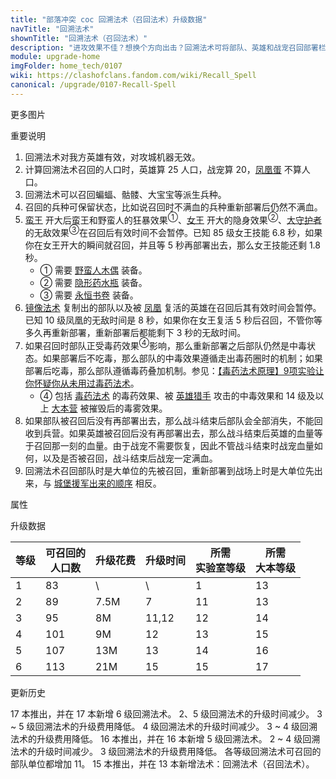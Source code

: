 ```yaml
---
title: "部落冲突 coc 回溯法术（召回法术）升级数据"
navTitle: "回溯法术"
shownTitle: "回溯法术（召回法术）"
description: "进攻效果不佳？想换个方向出击？回溯法术可将部队、英雄和战宠召回部署栏，让你可以重新部署召回的单位，再次进攻。"
module: upgrade-home
imgFolder: home_tech/0107
wiki: https://clashofclans.fandom.com/wiki/Recall_Spell
canonical: /upgrade/0107-Recall-Spell
---
```


<UnitInfo :folder="$frontmatter.imgFolder" imgSrc="Recall_Spell.png" :imgAlt="$frontmatter.navTitle"
    :description="$frontmatter.description"
    :isSmallImg="true" />

<SmallTitle>更多图片</SmallTitle>

<Panel>
    <UnitImgGroup :folder="$frontmatter.imgFolder">
        <UnitImg imgTitle="召回后待部署" imgSrc="Recall_Spell_With_Spirit_thumb.png" />
    </UnitImgGroup>
</Panel>

<SmallTitle>重要说明</SmallTitle>

1. 回溯法术对我方英雄有效，对攻城机器无效。
2. 计算回溯法术召回的人口时，英雄算 25 人口，战宠算 20，[凤凰蛋](/upgrade/0287-Phoenix) 不算人口。
3. 回溯法术可以召回蝙蝠、骷髅、大宝宝等派生兵种。
4. 召回的兵种可保留状态，比如说召回时不满血的兵种重新部署后仍然不满血。
5. [蛮王](/upgrade/0200-Barbarian-King) 开大后蛮王和野蛮人的狂暴效果<sup>①</sup>、[女王](/upgrade/0201-Archer-Queen) 开大的隐身效果<sup>②</sup>、[大守护者](/upgrade/0202-Grand-Warden) 的无敌效果<sup>③</sup>在召回后有效时间不会暂停。已知 85 级女王技能 6.8 秒，如果你在女王开大的瞬间就召回，并且等 5 秒再部署出去，那么女王技能还剩 1.8 秒。
   - ① 需要 [野蛮人木偶](/upgrade/0700-Barbarian-Puppet) 装备。
   - ② 需要 [隐形药水瓶](/upgrade/0741-Invisibility-Vial) 装备。
   - ③ 需要 [永恒书卷](/upgrade/0780-Eternal-Tome) 装备。
6. [镜像法术](/upgrade/0105-Clone-Spell) 复制出的部队以及被 [凤凰](/upgrade/0287-Phoenix) 复活的英雄在召回后其有效时间会暂停。已知 10 级凤凰的无敌时间是 8 秒，如果你在女王复活 5 秒后召回，不管你等多久再重新部署，重新部署后都能剩下 3 秒的无敌时间。
7. 如果召回时部队正受毒药效果<sup>④</sup>影响，那么重新部署之后部队仍然是中毒状态。如果部署后不吃毒，那么部队的中毒效果遵循走出毒药圈时的机制；如果部署后吃毒，那么部队遵循毒药叠加机制。参见：[【毒药法术原理】9项实验让你怀疑你从未用过毒药法术](/p/1505)。
   - ④ 包括 [毒药法术](/upgrade/0180-Poison-Spell) 的毒药效果、被 [英雄猎手](/upgrade/0088-Headhunter) 攻击的中毒效果和 14 级及以上 [大本营](/upgrade/0400-Town-Hall) 被摧毁后的毒雾效果。
8. 如果部队被召回后没有再部署出去，那么战斗结束后部队会全部消失，不能回收到兵营。如果英雄被召回后没有再部署出去，那么战斗结束后英雄的血量等于召回那一刻的血量。由于战宠不需要恢复，因此不管战斗结束时战宠血量如何，以及是否被召回，战斗结束后战宠一定满血。
9.  回溯法术召回部队时是大单位的先被召回，重新部署到战场上时是大单位先出来，与 [城堡援军出来的顺序](/p/593) 相反。

<SmallTitle>属性</SmallTitle>

<UnitProperties>
    <UnitProperty pKey="作用半径" pValue="5 格" />
    <UnitProperty pKey="作用类型" pValue="召回场上的部队" />
    <UnitProperty pKey="作用目标" pValue="我方部队、英雄和战宠" />
    <UnitProperty pKey="占用的法术空间" pValue="2" />
    <UnitProperty pKey="所需法术工厂等级" pValue="7" />
    <UnitProperty pKey="所需大本等级" pValue="13" />
    <UnitProperty pKey="法术配置时间" pValue="360" trainingSystem="2022" />
</UnitProperties>

<SmallTitle>升级数据</SmallTitle>

<script setup>
const tableExtraInfo = [
    {
        "column": 2,
        "type": "cost",
        "gpClass": "research",
        "icon": "Elixir"
    },
    {
        "column": 3,
        "type": "time",
        "gpClass": "research"
    }
];
</script>

<UnitTable :tableExtraInfo="tableExtraInfo">

| 等级 |可召回的<br>人口数| 升级花费 |  升级时间  |所需<br>实验室等级|所需<br>大本等级|
| ---- |       ----     |    ---   |    ----   |       ----      |      ----    |
|   1  |        83      |     \    |     \     |         1       |       13     |
|   2  |        89      |   7.5M   |    7      |        11       |       13     |
|   3  |        95      |     8M   |   11,12   |        12       |       14     |
|   4  |       101      |     9M   |   12      |        13       |       15     |
|   5  |       107      |    13M   |   13      |        14       |       16     |
|   6  |       113      |    21M   |   15      |        15       |       17     |
</UnitTable>

<SmallTitle>更新历史</SmallTitle>

<Timeline>
    <TimelineItem date="2024/11/25">
        <TimelineRow>17 本推出，并在 17 本新增 6 级回溯法术。</TimelineRow>
        <TimelineRow>2、5 级回溯法术的升级时间减少。</TimelineRow>
        <TimelineRow>3 ~ 5 级回溯法术的升级费用降低。</TimelineRow>
    </TimelineItem>
    <TimelineItem date="2024/06/18">
        <TimelineRow>4 级回溯法术的升级时间减少。</TimelineRow>
        <TimelineRow>3 ~ 4 级回溯法术的升级费用降低。</TimelineRow>
    </TimelineItem>
    <TimelineItem date="2023/12/12">
        <TimelineRow>16 本推出，并在 16 本新增 5 级回溯法术。</TimelineRow>
        <TimelineRow>2 ~ 4 级回溯法术的升级时间减少。</TimelineRow>
        <TimelineRow>3 级回溯法术的升级费用降低。</TimelineRow>
    </TimelineItem>
    <TimelineItem date="2023/01/23">
        <TimelineRow>各等级回溯法术可召回的部队单位都增加 11。</TimelineRow>
    </TimelineItem>
    <TimelineItem date="2022/10/10">
        <TimelineRow>15 本推出，并在 13 本新增法术：回溯法术（召回法术）。</TimelineRow>
    </TimelineItem>
    <TimelineItem :historyBottom="true" />
</Timeline>